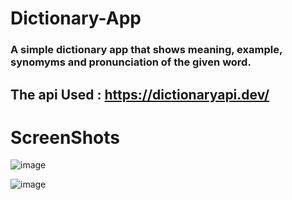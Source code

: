 # Dictionary-App
### A simple dictionary app that shows meaning, example, synomyms and pronunciation of the given word.

## The api Used : https://dictionaryapi.dev/ 

# ScreenShots 
![image](https://github.com/TheXro/Dictionary-App/assets/84002250/a2f298c0-f0ad-4aa5-9a22-2e5ea6314c54)

![image](https://github.com/TheXro/Dictionary-App/assets/84002250/ab564cca-a7cc-4f30-89c1-ae41ad9e0a46)
